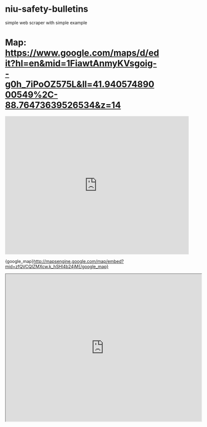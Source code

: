 # niu-safety-bulletins
simple web scraper with simple example


# Map: https://www.google.com/maps/d/edit?hl=en&mid=1FiawtAnmyKVsgoig--g0h_7iPoOZ575L&ll=41.94057489000549%2C-88.76473639526534&z=14

<iframe src="https://www.google.com/maps/d/edit?hl=en&mid=1FiawtAnmyKVsgoig--g0h_7iPoOZ575L&ll=41.94057489000549%2C-88.76473639526534&z=14" width="600" height="450" frameborder="0" style="border:0" allowfullscreen></iframe>


{google_map}http://mapsengine.google.com/map/embed?mid=zfQVCQIZMXcw.k_hSHl4b24jM{/google_map}


<iframe src="https://www.google.com/maps/d/embed?mid=14RkKI6VjIGUDi8CqfpKRDJZTV5ZlkuMJ" width="640" height="480"></iframe>
